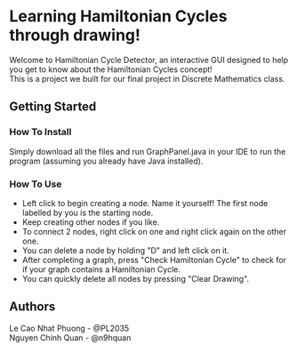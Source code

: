 # Learning Hamiltonian Cycles through drawing!

Welcome to Hamiltonian Cycle Detector, an interactive GUI designed to help you get to know about the Hamiltonian Cycles concept! <br />
This is a project we built for our final project in Discrete Mathematics class. 

## Getting Started

### How To Install

Simply download all the files and run GraphPanel.java in your IDE to run the program (assuming you already have Java installed).

### How To Use

- Left click to begin creating a node. Name it yourself! The first node labelled by you is the starting node.
- Keep creating other nodes if you like.
- To connect 2 nodes, right click on one and right click again on the other one.
- You can delete a node by holding "D" and left click on it.
- After completing a graph, press "Check Hamiltonian Cycle" to check for if your graph contains a Hamiltonian Cycle.
- You can quickly delete all nodes by pressing "Clear Drawing".

## Authors
Le Cao Nhat Phuong - @PL2035 <br />
Nguyen Chinh Quan - @n9hquan
